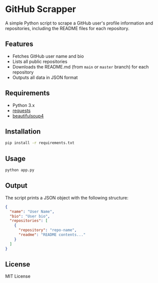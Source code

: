 # GitHub Scrapper

A simple Python script to scrape a GitHub user's profile information and repositories, including the README files for each repository.

## Features

- Fetches GitHub user name and bio
- Lists all public repositories
- Downloads the README.md (from `main` or `master` branch) for each repository
- Outputs all data in JSON format

## Requirements

- Python 3.x
- [requests](https://pypi.org/project/requests/)
- [beautifulsoup4](https://pypi.org/project/beautifulsoup4/)

## Installation

```bash
pip install -r requirements.txt
```

## Usage

```bash
python app.py
```

## Output

The script prints a JSON object with the following structure:

```json
{
  "name": "User Name",
  "bio": "User bio",
  "repositories": [
    {
      "repository": "repo-name",
      "readme": "README contents..."
    }
  ]
}
```

## License

MIT License